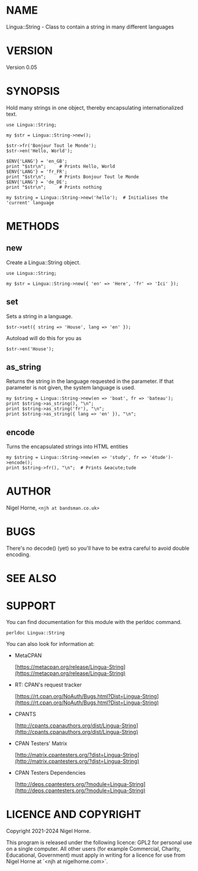 # NAME

Lingua::String - Class to contain a string in many different languages

# VERSION

Version 0.05

# SYNOPSIS

Hold many strings in one object,
thereby encapsulating internationalized text.

    use Lingua::String;

    my $str = Lingua::String->new();

    $str->fr('Bonjour Tout le Monde');
    $str->en('Hello, World');

    $ENV{'LANG'} = 'en_GB';
    print "$str\n";     # Prints Hello, World
    $ENV{'LANG'} = 'fr_FR';
    print "$str\n";     # Prints Bonjour Tout le Monde
    $ENV{'LANG'} = 'de_DE';
    print "$str\n";     # Prints nothing

    my $string = Lingua::String->new('hello');  # Initialises the 'current' language

# METHODS

## new

Create a Lingua::String object.

    use Lingua::String;

    my $str = Lingua::String->new({ 'en' => 'Here', 'fr' => 'Ici' });

## set

Sets a string in a language.

    $str->set({ string => 'House', lang => 'en' });

Autoload will do this for you as

    $str->en('House');

## as\_string

Returns the string in the language requested in the parameter.
If that parameter is not given, the system language is used.

    my $string = Lingua::String->new(en => 'boat', fr => 'bateau');
    print $string->as_string(), "\n";
    print $string->as_string('fr'), "\n";
    print $string->as_string({ lang => 'en' }), "\n";

## encode

Turns the encapsulated strings into HTML entities

    my $string = Lingua::String->new(en => 'study', fr => 'étude')->encode();
    print $string->fr(), "\n";  # Prints &eacute;tude

# AUTHOR

Nigel Horne, `<njh at bandsman.co.uk>`

# BUGS

There's no decode() (yet) so you'll have to be extra careful to avoid
double encoding.

# SEE ALSO

# SUPPORT

You can find documentation for this module with the perldoc command.

    perldoc Lingua::String

You can also look for information at:

- MetaCPAN

    [https://metacpan.org/release/Lingua-String](https://metacpan.org/release/Lingua-String)

- RT: CPAN's request tracker

    [https://rt.cpan.org/NoAuth/Bugs.html?Dist=Lingua-String](https://rt.cpan.org/NoAuth/Bugs.html?Dist=Lingua-String)

- CPANTS

    [http://cpants.cpanauthors.org/dist/Lingua-String](http://cpants.cpanauthors.org/dist/Lingua-String)

- CPAN Testers' Matrix

    [http://matrix.cpantesters.org/?dist=Lingua-String](http://matrix.cpantesters.org/?dist=Lingua-String)

- CPAN Testers Dependencies

    [http://deps.cpantesters.org/?module=Lingua-String](http://deps.cpantesters.org/?module=Lingua-String)

# LICENCE AND COPYRIGHT

Copyright 2021-2024 Nigel Horne.

This program is released under the following licence: GPL2 for personal use on
a single computer.
All other users (for example Commercial, Charity, Educational, Government)
must apply in writing for a licence for use from Nigel Horne at \`&lt;njh at nigelhorne.com>\`.
